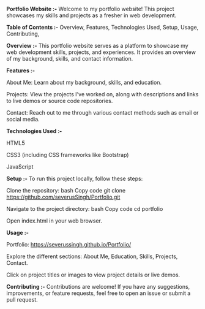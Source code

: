 **Portfolio Website :-**
Welcome to my portfolio website! This project showcases my skills and projects as a fresher in web development.

**Table of Contents :-**
Overview,
Features,
Technologies Used,
Setup,
Usage,
Contributing,

**Overview :-**
This portfolio website serves as a platform to showcase my web development skills, projects, and experiences. It provides an overview of my background, skills, and contact information.

**Features :-**

About Me: Learn about my background, skills, and education.

Projects: View the projects I've worked on, along with descriptions and links to live demos or source code repositories.

Contact: Reach out to me through various contact methods such as email or social media.

**Technologies Used :-**

HTML5

CSS3 (including CSS frameworks like Bootstrap)

JavaScript

**Setup :-**
To run this project locally, follow these steps:

Clone the repository:
bash
Copy code
git clone https://github.com/severusSingh/Portfolio.git

Navigate to the project directory:
bash
Copy code cd portfolio

Open index.html in your web browser.

**Usage :-**

Portfolio: https://severussingh.github.io/Portfolio/

Explore the different sections: About Me, Education, Skills, Projects, Contact.

Click on project titles or images to view project details or live demos.

**Contributing :-**
Contributions are welcome! If you have any suggestions, improvements, or feature requests, feel free to open an issue or submit a pull request.
